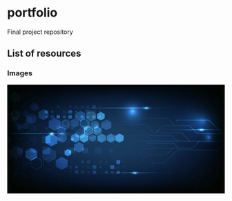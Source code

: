 # portfolio
Final project repository
## List of resources
### Images
![background picture](images/front-desktop.jpg)